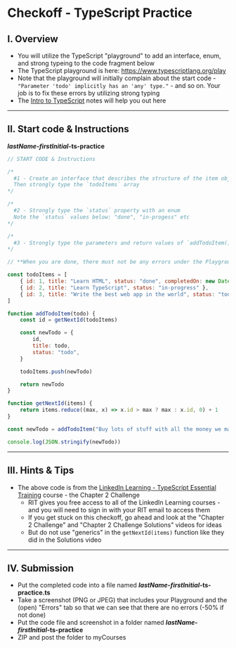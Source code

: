 # Checkoff - TypeScript Practice

## I. Overview
- You will utilize the TypeScript "playground" to add an interface, enum, and strong typeing to the code fragment below
- The TypeScript playground is here: https://www.typescriptlang.org/play
- Note that the playground will initially complain about the start code - `"Parameter 'todo' implicitly has an 'any' type."` - and so on. Your job is to fix these errors by utilizing strong typing
- The [Intro to TypeScript](https://github.com/tonethar/IGME-330-Master/blob/master/notes/intro-typescript.md) notes will help you out here

<hr>

## II. Start code & Instructions

***lastName*-*firstInitial*-ts-practice**

```js
// START CODE & Instructions

/*
  #1 - Create an interface that describes the structure of the item objects in the `todoItems` array
  Then strongly type the `todoItems` array
*/

/*
  #2 - Strongly type the `status` property with an enum
  Note the `status` values below: "done", "in-progess" etc
*/

/*
  #3 - Strongly type the parameters and return values of `addTodoItem()` and `getNextId()`
*/

// **When you are done, there must not be any errors under the Playground's "Errors" tab**

const todoItems = [
    { id: 1, title: "Learn HTML", status: "done", completedOn: new Date("2021-09-11") },
    { id: 2, title: "Learn TypeScript", status: "in-progress" },
    { id: 3, title: "Write the best web app in the world", status: "todo" },
]

function addTodoItem(todo) {
    const id = getNextId(todoItems)

    const newTodo = {
        id,
        title: todo,
        status: "todo",
    }

    todoItems.push(newTodo)

    return newTodo
}

function getNextId(items) {
    return items.reduce((max, x) => x.id > max ? max : x.id, 0) + 1
}

const newTodo = addTodoItem("Buy lots of stuff with all the money we make from the app")

console.log(JSON.stringify(newTodo))
```

<hr>

## III. Hints & Tips
- The above code is from the [LinkedIn Learning - TypeScript Essential Training](https://www.linkedin.com/learning/typescript-essential-training-14687057) course - the Chapter 2 Challenge
  - RIT gives you free access to all of the LinkedIn Learning courses - and you will need to sign in with your RIT email to access them
  - If you get stuck on this checkoff, go ahead and look at the "Chapter 2 Challenge" and "Chapter 2 Challenge Solutions" videos for ideas
  - But do not use "generics" in the `getNextId(items)` function like they did in the Solutions video

<hr>

## IV. Submission
- Put the completed code into a file named ***lastName*-*firstInitial*-ts-practice.ts**
- Take a screenshot (PNG or JPEG) that includes your Playground and the (open) "Errors" tab so that we can see that there are no errors (-50% if not done)
- Put the code file and screenshot in a folder named ***lastName*-*firstInitial*-ts-practice**
- ZIP and post the folder to myCourses

